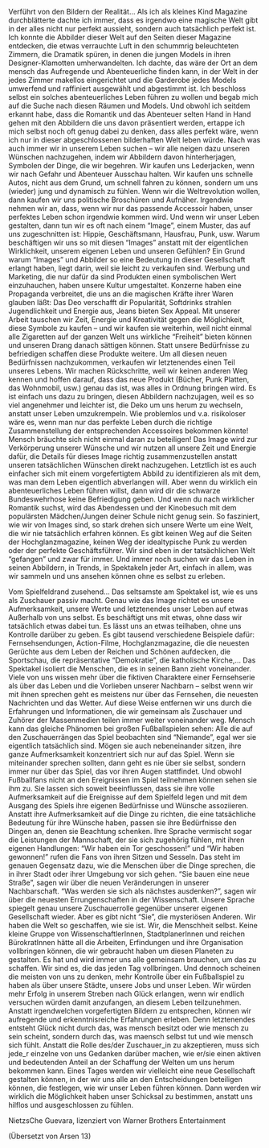 Verführt von den Bildern der Realität… Als ich als kleines Kind Magazine durchblätterte dachte ich immer, dass es irgendwo eine magische Welt gibt in der alles nicht nur perfekt aussieht, sondern auch tatsächlich perfekt ist. Ich konnte die Abbilder dieser Welt auf den Seiten dieser Magazine entdecken, die etwas verrauchte Luft in den schummrig beleuchteten Zimmern, die Dramatik spüren, in denen die jungen Models in ihren Designer-Klamotten umherwandelten. Ich dachte, das wäre der Ort an dem mensch das Aufregende und Abenteuerliche finden kann, in der Welt in der jedes Zimmer makellos eingerichtet und die Garderobe jedes Models umwerfend und raffiniert ausgewählt und abgestimmt ist. Ich beschloss selbst ein solches abenteuerliches Leben führen zu wollen und begab mich auf die Suche nach diesen Räumen und Models. Und obwohl ich seitdem erkannt habe, dass die Romantik und das Abenteuer selten Hand in Hand gehen mit den Abbildern die uns davon präsentiert werden, ertappe ich mich selbst noch oft genug dabei zu denken, dass alles perfekt wäre, wenn ich nur in dieser abgeschlossenen bilderhaften Welt leben würde. Nach was auch immer wir in unserem Leben suchen – wir alle neigen dazu unseren Wünschen nachzugehen, indem wir Abbildern davon hinterherjagen, Symbolen der Dinge, die wir begehren. Wir kaufen uns Lederjacken, wenn wir nach Gefahr und Abenteuer Ausschau halten. Wir kaufen uns schnelle Autos, nicht aus dem Grund, um schnell fahren zu können, sondern um uns (wieder) jung und dynamisch zu fühlen. Wenn wir die Weltrevolution wollen, dann kaufen wir uns politische Broschüren und Aufnäher. Irgendwie nehmen wir an, dass, wenn wir nur das passende Accessoir haben, unser perfektes Leben schon irgendwie kommen wird. Und wenn wir unser Leben gestalten, dann tun wir es oft nach einem “Image”, einem Muster, das auf uns zugeschnitten ist: Hippie, Geschäftsmann, Hausfrau, Punk, usw. Warum beschäftigen wir uns so mit diesen “Images” anstatt mit der eigentlichen Wirklichkeit, unserem eigenen Leben und unseren Gefühlen? Ein Grund warum “Images” und Abbilder so eine Bedeutung in dieser Gesellschaft erlangt haben, liegt darin, weil sie leicht zu verkaufen sind. Werbung und Marketing, die nur dafür da sind Produkten einen symbolischen Wert einzuhauchen, haben unsere Kultur umgestaltet. Konzerne haben eine Propaganda verbreitet, die uns an die magischen Kräfte ihrer Waren glauben läßt: Das Deo verschafft dir Popularität, Softdrinks strahlen Jugendlichkeit und Energie aus, Jeans bieten Sex Appeal. Mit unserer Arbeit tauschen wir Zeit, Energie und Kreativität gegen die Möglichkeit, diese Symbole zu kaufen – und wir kaufen sie weiterhin, weil nicht einmal alle Zigaretten auf der ganzen Welt uns wirkliche “Freiheit” bieten können und unseren Drang danach sättigen können. Statt unsere Bedürfnisse zu befriedigen schaffen diese Produkte weitere. Um all diesen neuen Bedürfnissen nachzukommen, verkaufen wir letztenendes einen Teil unseres Lebens. Wir machen Rückschritte, weil wir keinen anderen Weg kennen und hoffen darauf, dass das neue Produkt (Bücher, Punk Platten, das Wohnmobil, usw.) genau das ist, was alles in Ordnung bringen wird. Es ist einfach uns dazu zu bringen, diesen Abbildern nachzujagen, weil es so viel angenehmer und leichter ist, die Deko um uns herum zu wechseln, anstatt unser Leben umzukrempeln. Wie problemlos und v.a. risikoloser wäre es, wenn man nur das perfekte Leben durch die richtige Zusammenstellung der entsprechenden Accessoires bekommen könnte! Mensch bräuchte sich nicht einmal daran zu beteiligen! Das Image wird zur Verkörperung unserer Wünsche und wir nutzen all unsere Zeit und Energie dafür, die Details für dieses Image richtig zusammenzustellen anstatt unseren tatsächlichen Wünschen direkt nachzugehen. Letztlich ist es auch einfacher sich mit einem vorgefertigtem Abbild zu identifizieren als mit dem, was man dem Leben eigentlich abverlangen will. Aber wenn du wirklich ein abenteuerliches Leben führen willst, dann wird dir die schwarze Bundeswehrhose keine Befriedigung geben. Und wenn du nach wirklicher Romantik suchst, wird das Abendessen und der Kinobesuch mit dem populärsten Mädchen/Jungen deiner Schule nicht genug sein. So fasziniert, wie wir von Images sind, so stark drehen sich unsere Werte um eine Welt, die wir nie tatsächlich erfahren können. Es gibt keinen Weg auf die Seiten der Hochglanzmagazine, keinen Weg der idealtypische Punk zu werden oder der perfekte Geschäftsführer. Wir sind eben in der tatsächlichen Welt “gefangen” und zwar für immer. Und immer noch suchen wir das Leben in seinen Abbildern, in Trends, in Spektakeln jeder Art, einfach in allem, was wir sammeln und uns ansehen können ohne es selbst zu erleben.

Vom Spielfeldrand zusehend… Das seltsamste am Spektakel ist, wie es uns als Zuschauer passiv macht. Genau wie das Image richtet es unsere Aufmerksamkeit, unsere Werte und letztenendes unser Leben auf etwas Außerhalb von uns selbst. Es beschäftigt uns mit etwas, ohne dass wir tatsächlich etwas dabei tun. Es lässt uns an etwas teilhaben, ohne uns Kontrolle darüber zu geben. Es gibt tausend verschiedene Beispiele dafür: Fernsehsendungen, Action-Filme, Hochglanzmagazine, die die neuesten Gerüchte aus dem Leben der Reichen und Schönen aufdecken, die Sportschau, die repräsentative “Demokratie”, die katholische Kirche,… Das Spektakel isoliert die Menschen, die es in seinen Bann zieht voneinander. Viele von uns wissen mehr über die fiktiven Charaktere einer Fernsehserie als über das Leben und die Vorlieben unserer Nachbarn – selbst wenn wir mit ihnen sprechen geht es meistens nur über das Fernsehen, die neuesten Nachrichten und das Wetter. Auf diese Weise entfernen wir uns durch die Erfahrungen und Informationen, die wir gemeinsam als Zuschauer und Zuhörer der Massenmedien teilen immer weiter voneinander weg. Mensch kann das gleiche Phänomen bei großen Fußballspielen sehen: Alle die auf den Zuschauerrängen das Spiel beobachten sind “Niemande”, egal wer sie eigentlich tatsächlich sind. Mögen sie auch nebeneinander sitzen, ihre ganze Aufmerksamkeit konzentriert sich nur auf das Spiel. Wenn sie miteinander sprechen sollten, dann geht es nie über sie selbst, sondern immer nur über das Spiel, das vor ihren Augen stattfindet. Und obwohl Fußballfans nicht an den Ereignissen im Spiel teilnehmen können sehen sie ihm zu. Sie lassen sich soweit beeinflussen, dass sie ihre volle Aufmerksamkeit auf die Ereignisse auf dem Spielfeld legen und mit dem Ausgang des Spiels ihre eigenen Bedürfnisse und Wünsche assoziieren. Anstatt ihre Aufmerksamkeit auf die Dinge zu richten, die eine tatsächliche Bedeutung für ihre Wünsche haben, passen sie ihre Bedürfnisse den Dingen an, denen sie Beachtung schenken. Ihre Sprache vermischt sogar die Leistungen der Mannschaft, der sie sich zugehörig fühlen, mit ihren eigenen Handlungen: “Wir haben ein Tor geschossen!” und “Wir haben gewonnen!” rufen die Fans von ihren Sitzen und Sesseln. Das steht im genauen Gegensatz dazu, wie die Menschen über die Dinge sprechen, die in ihrer Stadt oder ihrer Umgebung vor sich gehen. “Sie bauen eine neue Straße”, sagen wir über die neuen Veränderungen in unserer Nachbarschaft. “Was werden sie sich als nächstes ausdenken?”, sagen wir über die neuesten Errungenschaften in der Wissenschaft. Unsere Sprache spiegelt genau unsere Zuschauerrolle gegenüber unserer eigenen Gesellschaft wieder. Aber es gibt nicht “Sie”, die mysteriösen Anderen. Wir haben die Welt so geschaffen, wie sie ist. Wir, die Menschheit selbst. Keine kleine Gruppe von WissenschaftlerInnen, StadtplanerInnen und reichen BürokratInnen hätte all die Arbeiten, Erfindungen und ihre Organisation vollbringen können, die wir gebraucht haben um diesen Planeten zu gestalten. Es hat und wird immer uns alle gemeinsam brauchen, um das zu schaffen. Wir sind es, die das jeden Tag vollbringen. Und dennoch scheinen die meisten von uns zu denken, mehr Kontrolle über ein Fußballspiel zu haben als über unsere Städte, unsere Jobs und unser Leben. Wir würden mehr Erfolg in unserem Streben nach Glück erlangen, wenn wir endlich versuchen würden damit anzufangen, an diesem Leben teilzunehmen. Anstatt irgendwelchen vorgefertigten Bildern zu entsprechen, können wir aufregende und erkenntnisreiche Erfahrungen erleben. Denn letztenendes entsteht Glück nicht durch das, was mensch besitzt oder wie mensch zu sein scheint, sondern durch das, was maensch selbst tut und wie mensch sich fühlt. Anstatt die Rolle des/der Zuschauer_in zu akzeptieren, muss sich jede_r einzelne von uns Gedanken darüber machen, wie er/sie einen aktiven und bedeutenden Anteil an der Schaffung der Welten um uns herum bekommen kann. Eines Tages werden wir vielleicht eine neue Gesellschaft gestalten können, in der wir uns alle an den Entscheidungen beteiligen können, die festlegen, wie wir unser Leben führen können. Dann werden wir wirklich die Möglichkeit haben unser Schicksal zu bestimmen, anstatt uns hilflos und ausgeschlossen zu fühlen.

NietzsChe Guevara, lizenziert von Warner Brothers Entertainment

(Übersetzt von Arsen 13)
